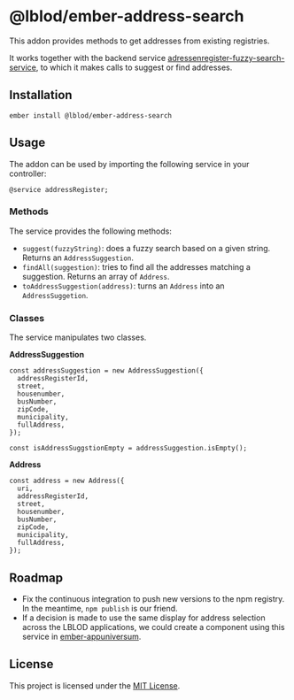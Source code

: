 # @lblod/ember-address-search

This addon provides methods to get addresses from existing registries.

It works together with the backend service [adressenregister-fuzzy-search-service](https://github.com/lblod/adressenregister-fuzzy-search-service), to which it makes calls to suggest or find addresses.

## Installation

```
ember install @lblod/ember-address-search
```

## Usage

The addon can be used by importing the following service in your controller:
```
@service addressRegister;
```

### Methods

The service provides the following methods:
- `suggest(fuzzyString)`: does a fuzzy search based on a given string. Returns an `AddressSuggestion`.
- `findAll(suggestion)`: tries to find all the addresses matching a suggestion. Returns an array of `Address`.
- `toAddressSuggestion(address)`: turns an `Address` into an `AddressSuggetion`.

### Classes

The service manipulates two classes. 

**AddressSuggestion**
  ```
  const addressSuggestion = new AddressSuggestion({
    addressRegisterId,
    street,
    housenumber,
    busNumber,
    zipCode,
    municipality,
    fullAddress,
  });

  const isAddressSuggstionEmpty = addressSuggestion.isEmpty();
  ```

**Address**
```
const address = new Address({
  uri,
  addressRegisterId,
  street,
  housenumber,
  busNumber,
  zipCode,
  municipality,
  fullAddress,
});
```

## Roadmap

- Fix the continuous integration to push new versions to the npm registry. In the meantime, `npm publish` is our friend.
- If a decision is made to use the same display for address selection across the LBLOD applications, we could create a component using this service in [ember-appuniversum](https://github.com/appuniversum/ember-appuniversum).

## License

This project is licensed under the [MIT License](LICENSE.md).
